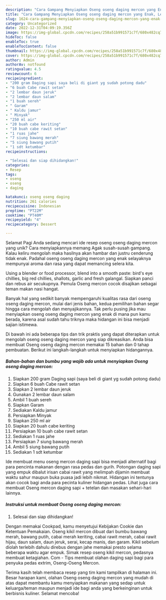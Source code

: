 ```yaml
---
description: "Cara Gampang Menyiapkan Oseng oseng daging mercon yang Enak, Lezat"
title: "Cara Gampang Menyiapkan Oseng oseng daging mercon yang Enak, Lezat"
slug: 1624-cara-gampang-menyiapkan-oseng-oseng-daging-mercon-yang-enak-lezat
category: Uncategorized
date: 2022-12-31T04:09:19.356Z
image: https://img-global.cpcdn.com/recipes/258a51b991571c7f/680x482cq70/oseng-oseng-daging-mercon-foto-resep-utama.jpg
hideToc: false
enableToc: true
enableTocContent: false
thumbnail: https://img-global.cpcdn.com/recipes/258a51b991571c7f/680x482cq70/oseng-oseng-daging-mercon-foto-resep-utama.jpg
cover: https://img-global.cpcdn.com/recipes/258a51b991571c7f/680x482cq70/oseng-oseng-daging-mercon-foto-resep-utama.jpg
author: Admin
authorAv: notfound
ratingvalue: 4.5
reviewcount: 6
recipeingredient:
- "200 gram Daging sapi saya beli di giant yg sudah potong dadu"
- "6 buah Cabe rawit setan"
- "2 lembar daun jeruk"
- "2 lembar daun salam"
- "1 buah sereh"
- " Garam"
- " Kaldu jamur"
- " Minyak"
- "250 ml air"
- "20 buah cabe keriting"
- "10 buah cabe rawit setan"
- "1 ruas jahe"
- "7 siung bawang merah"
- "5 siung bawang putih"
- "1 sdt ketumbar"
recipeinstructions:

- "Selesai dan siap dihidangkan!"
categories:
- Resep
tags:
- oseng
- oseng
- daging

katakunci: oseng oseng daging 
nutrition: 261 calories
recipecuisine: Indonesian
preptime: "PT22M"
cooktime: "PT40M"
recipeyield: "4"
recipecategory: Dessert

---
```



Selamat Pagi Anda sedang mencari ide resep oseng oseng daging mercon yang unik? Cara menyiapkannya memang Agak susah-susah gampang. Kalau keliru mengolah maka hasilnya akan hambar dan justru cenderung tidak enak. Padahal oseng oseng daging mercon yang enak selayaknya mempunyai aroma dan rasa yang dapat memancing selera kita.


Using a blender or food processor, blend into a smooth paste: bird&#39;s eye chillies, big red chillies, shallots, garlic and fresh galangal. Siapkan panci dan rebus air secukupnya. Pemula Oseng mercon cocok disajikan sebagai teman makan nasi hangat.

Banyak hal yang sedikit banyak mempengaruhi kualitas rasa dari oseng oseng daging mercon, mulai dari jenis bahan, kedua pemilihan bahan segar hingga cara mengolah dan menyajikannya. Tak perlu pusing jika mau menyiapkan oseng oseng daging mercon yang enak di mana pun kamu berada, karena asal sudah tahu triknya maka hidangan ini bisa menjadi sajian istimewa.


Di bawah ini ada beberapa tips dan trik praktis yang dapat diterapkan untuk mengolah oseng oseng daging mercon yang siap dikreasikan. Anda bisa membuat Oseng oseng daging mercon memakai 15 bahan dan 0 tahap pembuatan. Berikut ini langkah-langkah untuk menyiapkan hidangannya.

<!--inarticleads1-->

##### Bahan-bahan dan bumbu yang wajib ada untuk menyiapkan Oseng oseng daging mercon:

1. Siapkan 200 gram Daging sapi (saya beli di giant yg sudah potong dadu)
1. Siapkan 6 buah Cabe rawit setan
1. Siapkan 2 lembar daun jeruk
1. Gunakan 2 lembar daun salam
1. Ambil 1 buah sereh
1. Siapkan  Garam
1. Sediakan  Kaldu jamur
1. Persiapkan  Minyak
1. Siapkan 250 ml air
1. Siapkan 20 buah cabe keriting
1. Persiapkan 10 buah cabe rawit setan
1. Sediakan 1 ruas jahe
1. Persiapkan 7 siung bawang merah
1. Ambil 5 siung bawang putih
1. Sediakan 1 sdt ketumbar


Ide membuat menu oseng mercon daging sapi bisa menjadi alternatif bagi para pencinta makanan dengan rasa pedas dan gurih. Potongan daging sapi yang empuk dibalut irisan cabai rawit yang melimpah dijamin membuat waktu sahur maupun buka puasa jadi lebih nikmat. Hidangan ini tentunya akan cocok bagi anda para pecinta kuliner hidangan pedas. Lihat juga cara membuat Oseng mercon daging sapi + tetelan dan masakan sehari-hari lainnya. 

<!--inarticleads2-->

##### Instruksi untuk membuat Oseng oseng daging mercon:


1. Selesai dan siap dihidangkan!

Dengan memakai Cookpad, kamu menyetujui Kebijakan Cookie dan Ketentuan Pemakaian. Oseng kikil mercon dibuat dari bumbu bawang merah, bawang putih, cabai merah keriting, cabai rawit merah, cabai rawit hijau, daun salam, daun jeruk, serai, kecap manis, dan garam. Kikil sebelum diolah terlebih dahulu direbus dengan jahe memakai presto selama beberapa waktu agar empuk. Simak resep oseng kikil mercon, pedasnya membuat ketagiahan. Com - Tips membuat olahan daging sapi bagi para penyuka pedas extrim, Oseng-Oseng Mercon. 

Terima kasih telah membaca resep yang tim kami tampilkan di halaman ini. Besar harapan kami, olahan Oseng oseng daging mercon yang mudah di atas dapat membantu kamu menyiapkan makanan yang sedap untuk keluarga/teman maupun menjadi ide bagi anda yang berkeinginan untuk berbisnis kuliner. Selamat mencoba!
